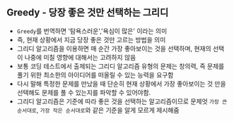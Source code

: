 ## Greedy  - 당장 좋은 것만 선택하는 그리디 


- `Greedy`를 번역하면 '탐욕스러운','욕심이 많은' 이라는 의미
- 즉, 현재 상황에서 지금 당장 좋은 것만 고르는 방법을 의미
- 그리디 알고리즘을 이용하면 매 순간 가장 좋아보이는 것을 선택하며, 현재의 선택이 나중에 미칠 영향에 대해서는 고려하지 않음
- 보통 코딩 테스트에서 출제되는 그리디 알고리즘 유형의 문제는 창의력, 즉 문제를 풀기 위한 최소한의 아이디어를 떠올릴 수 있는 능력을 요구함
- 다시 말해 특정한 문제를 만났을 때 단순히 현재 상황에서 가장 좋아보이는 것 만을 선택해도 문제를 풀 수 있는지를 파악할 수 있어야함.
- 그리디 알고리즘은 기준에 따라 좋은 것을 선택하는 알고리즘이므로 문제엇 `가장 큰 순서대로`, `가장 작은 순서대로`와 같은 기준을 알게 모르게 제시해줌
